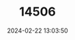 ---
title: "14506"
category: "Neochanna diversus"
draft: false
date: 2024-02-22 13:03:50
languages:
  English: ["Black Mudfish"]
---